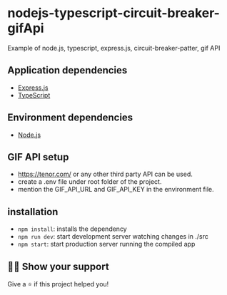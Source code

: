 # nodejs-typescript-circuit-breaker-gifApi


Example of node.js, typescript, express.js, circuit-breaker-patter, gif API

## Application dependencies

- [Express.js](https://expressjs.com)
- [TypeScript](https://www.typescriptlang.org)

## Environment dependencies

- [Node.js](nodejs.org)

## GIF API setup

- https://tenor.com/ or any other third party API  can be used. 
- create a .env file under root folder of the project.
- mention the GIF_API_URL and GIF_API_KEY in the environment file.

## installation

- `npm install`: installs the dependency
- `npm run dev`: start development server watching changes in ./src
- `npm start`: start production server running the compiled app

## :man_astronaut: Show your support

Give a ⭐️ if this project helped you! 
